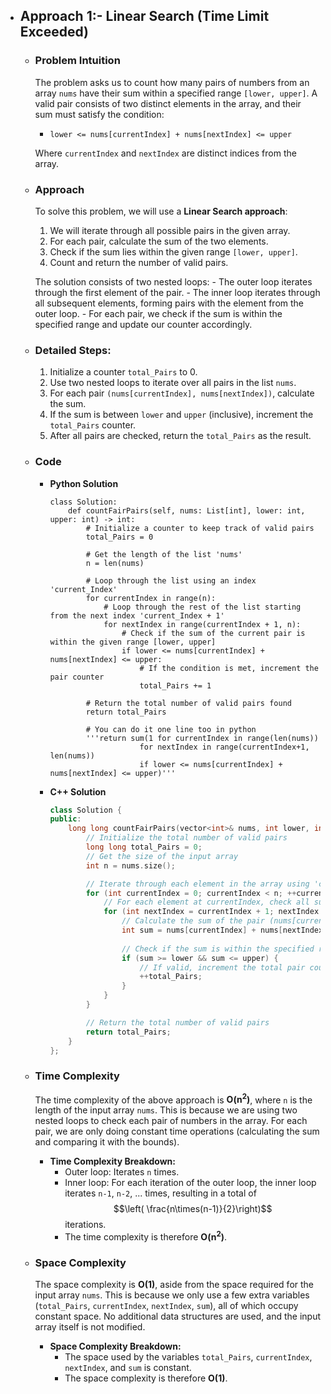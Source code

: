 - ## Approach 1:- Linear Search (Time Limit Exceeded)

    - ### Problem Intuition
        The problem asks us to count how many pairs of numbers from an array `nums` have their sum within a specified range `[lower, upper]`. A valid pair consists of two distinct elements in the array, and their sum must satisfy the condition:  
        - `lower <= nums[currentIndex] + nums[nextIndex] <= upper`
        
        Where `currentIndex` and `nextIndex` are distinct indices from the array.

    - ### Approach
        To solve this problem, we will use a **Linear Search approach**:
        1. We will iterate through all possible pairs in the given array.
        2. For each pair, calculate the sum of the two elements.
        3. Check if the sum lies within the given range `[lower, upper]`.
        4. Count and return the number of valid pairs.

        The solution consists of two nested loops:
            - The outer loop iterates through the first element of the pair.
            - The inner loop iterates through all subsequent elements, forming pairs with the element from the outer loop.
            - For each pair, we check if the sum is within the specified range and update our counter accordingly.

    - ### Detailed Steps:
        1. Initialize a counter `total_Pairs` to 0.
        2. Use two nested loops to iterate over all pairs in the list `nums`.
        3. For each pair `(nums[currentIndex], nums[nextIndex])`, calculate the sum.
        4. If the sum is between `lower` and `upper` (inclusive), increment the `total_Pairs` counter.
        5. After all pairs are checked, return the `total_Pairs` as the result.

    - ### Code
        - **Python Solution**

            ```python3 []
            class Solution:
                def countFairPairs(self, nums: List[int], lower: int, upper: int) -> int:
                    # Initialize a counter to keep track of valid pairs
                    total_Pairs = 0
                    
                    # Get the length of the list 'nums'
                    n = len(nums)

                    # Loop through the list using an index 'current_Index'
                    for currentIndex in range(n):
                        # Loop through the rest of the list starting from the next index 'current_Index + 1'
                        for nextIndex in range(currentIndex + 1, n):
                            # Check if the sum of the current pair is within the given range [lower, upper]
                            if lower <= nums[currentIndex] + nums[nextIndex] <= upper:
                                # If the condition is met, increment the pair counter
                                total_Pairs += 1

                    # Return the total number of valid pairs found
                    return total_Pairs
                
                    # You can do it one line too in python
                    '''return sum(1 for currentIndex in range(len(nums)) 
                                for nextIndex in range(currentIndex+1, len(nums)) 
                                if lower <= nums[currentIndex] + nums[nextIndex] <= upper)'''
            ```
        
        - **C++ Solution**

            ```C++ []
            class Solution {
            public:
                long long countFairPairs(vector<int>& nums, int lower, int upper) {
                    // Initialize the total number of valid pairs
                    long long total_Pairs = 0;
                    // Get the size of the input array
                    int n = nums.size();

                    // Iterate through each element in the array using 'currentIndex'
                    for (int currentIndex = 0; currentIndex < n; ++currentIndex) {
                        // For each element at currentIndex, check all subsequent elements using 'nextIndex'
                        for (int nextIndex = currentIndex + 1; nextIndex < n; ++nextIndex) {
                            // Calculate the sum of the pair (nums[currentIndex], nums[nextIndex])
                            int sum = nums[currentIndex] + nums[nextIndex];
                            
                            // Check if the sum is within the specified range [lower, upper]
                            if (sum >= lower && sum <= upper) {
                                // If valid, increment the total pair count
                                ++total_Pairs;
                            }
                        }
                    }

                    // Return the total number of valid pairs
                    return total_Pairs;
                }
            };
            ```

    - ### Time Complexity
        The time complexity of the above approach is **O(n<sup>2</sup>)**, where `n` is the length of the input array `nums`. This is because we are using two nested loops to check each pair of numbers in the array. For each pair, we are only doing constant time operations (calculating the sum and comparing it with the bounds).

        - **Time Complexity Breakdown:**
            - Outer loop: Iterates `n` times.
            - Inner loop: For each iteration of the outer loop, the inner loop iterates `n-1`, `n-2`, ... times, resulting in a total of $$\left( \frac{n\times(n-1)}{2}\right)$$ iterations.
            - The time complexity is therefore **O(n<sup>2</sup>)**.

    - ### Space Complexity
        The space complexity is **O(1)**, aside from the space required for the input array `nums`. This is because we only use a few extra variables (`total_Pairs`, `currentIndex`, `nextIndex`, `sum`), all of which occupy constant space. No additional data structures are used, and the input array itself is not modified.

        - **Space Complexity Breakdown:**
            - The space used by the variables `total_Pairs`, `currentIndex`, `nextIndex`, and `sum` is constant.
            - The space complexity is therefore **O(1)**.